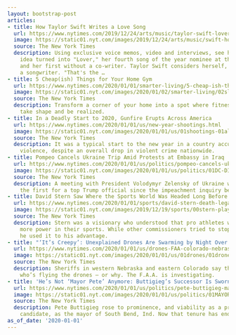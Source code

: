 ```yaml
---
layout: bootstrap-post
articles:
- title: How Taylor Swift Writes a Love Song
  url: https://www.nytimes.com/2019/12/24/arts/music/taylor-swift-lover.html
  image: https://static01.nyt.com/images/2019/12/24/arts/music/swift-homepage-promo2/swift-homepage-promo2-facebookJumbo.jpg
  source: The New York Times
  description: Using exclusive voice memos, video and interviews, see how a late-night
    idea turned into "Lover," her fourth song of the year nominee at the Grammys,
    and her first without a co-writer. Taylor Swift considers herself, above all else,
    a songwriter. "That's the …
- title: 5 Cheap(ish) Things for Your Home Gym
  url: https://www.nytimes.com/2020/01/01/smarter-living/5-cheap-ish-things-for-your-home-gym.html
  image: https://static01.nyt.com/images/2020/01/02/smarter-living/02sl-newsletter/02sl-newsletter-facebookJumbo.jpg
  source: The New York Times
  description: Transform a corner of your home into a spot where fitness goals can
    take shape and be realized.
- title: In a Deadly Start to 2020, Gunfire Erupts Across America
  url: https://www.nytimes.com/2020/01/01/us/new-year-shootings.html
  image: https://static01.nyt.com/images/2020/01/01/us/01shootings-01alt/01shootings-01alt-facebookJumbo.jpg
  source: The New York Times
  description: It was a typical start to the new year in a country accustomed to gun
    violence, despite an overall drop in violent crime nationwide.
- title: Pompeo Cancels Ukraine Trip Amid Protests at Embassy in Iraq
  url: https://www.nytimes.com/2020/01/01/us/politics/pompeo-cancels-ukraine-trip.html
  image: https://static01.nyt.com/images/2020/01/01/us/politics/01DC-DIPLO/merlin_166477125_e8e576ff-b755-414c-b168-490b0746d5ed-facebookJumbo.jpg
  source: The New York Times
  description: A meeting with President Volodymyr Zelensky of Ukraine would have been
    the first for a top Trump official since the impeachment inquiry began.
- title: David Stern Saw Where the Sports World Was Headed Long Before It Got There
  url: https://www.nytimes.com/2020/01/01/sports/david-stern-death-legacy.html
  image: https://static01.nyt.com/images/2019/12/19/sports/00stern-players03/00stern-players03-facebookJumbo.jpg
  source: The New York Times
  description: Stern was a visionary who understood that pro athletes were seeking
    more power in their sports. While other commissioners tried to stop the effort,
    he used it to his advantage.
- title: "‘It’s Creepy’: Unexplained Drones Are Swarming by Night Over Colorado"
  url: https://www.nytimes.com/2020/01/01/us/drones-FAA-colorado-nebraska.html
  image: https://static01.nyt.com/images/2020/01/01/us/01drones/01drones-facebookJumbo.jpg
  source: The New York Times
  description: Sheriffs in western Nebraska and eastern Colorado say they don’t know
    who’s flying the drones — or why. The F.A.A. is investigating.
- title: 'He’s Not ‘Mayor Pete’ Anymore: Buttigieg’s Successor Is Sworn In'
  url: https://www.nytimes.com/2020/01/01/us/politics/pete-buttigieg-mayor-south-bend.html
  image: https://static01.nyt.com/images/2020/01/01/us/politics/01MAYORPETE-1/01MAYORPETE-1-facebookJumbo.jpg
  source: The New York Times
  description: Pete Buttigieg rose to prominence, and viability as a presidential
    candidate, as the mayor of South Bend, Ind. Now that tenure has ended.
as_of_date: '2020-01-01'
---
```


